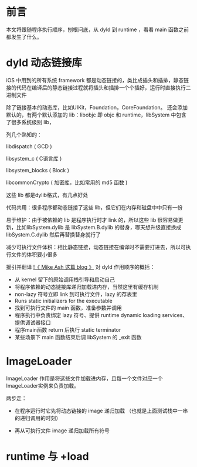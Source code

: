# 前言

本文将跟随程序执行顺序，刨根问底，从 dyld 到 runtime ，看看 main 函数之前都发生了什么。

# dyld 动态链接库

iOS 中用到的所有系统 framework 都是动态链接的，类比成插头和插排，静态链接的代码在编译后的静态链接过程就将插头和插排一个个插好，运行时直接执行二进制文件

除了链接基本的动态库，比如UIKit，Foundation，CoreFoundation。
还会添加默认的，有两个默认添加的 lib：libobjc 即 objc 和 runtime，libSystem 中包含了很多系统级别 lib，

列几个熟知的：

libdispatch ( GCD )

libsystem_c ( C语言库 )

libsystem_blocks ( Block )

libcommonCrypto ( 加密库，比如常用的 md5 函数 )

这些 lib 都是dylib格式，有几点好处

代码共用：很多程序都动态链接了这些 lib，但它们在内存和磁盘中中只有一份

易于维护：由于被依赖的 lib 是程序执行时才 link 的，所以这些 lib 很容易做更新，比如libSystem.dylib 是 libSystem.B.dylib 的替身，哪天想升级直接换成 libSystem.C.dylib 然后再替换替身就行了

减少可执行文件体积：相比静态链接，动态链接在编译时不需要打进去，所以可执行文件的体积要小很多

援引并翻译
[!《 Mike Ash 这篇 blog 》](https://www.mikeash.com/pyblog/friday-qa-2012-11-09-dyld-dynamic-linking-on-os-x.html)
对 dyld 作用顺序的概括：

* 从 kernel 留下的原始调用栈引导和启动自己
* 将程序依赖的动态链接库递归加载进内存，当然这里有缓存机制
* non-lazy 符号立即 link 到可执行文件，lazy 的存表里
* Runs static initializers for the executable
* 找到可执行文件的 main 函数，准备参数并调用
* 程序执行中负责绑定 lazy 符号、提供 runtime dynamic loading services、提供调试器接口
* 程序main函数 return 后执行 static terminator
* 某些场景下 main 函数结束后调 libSystem 的 _exit 函数

# ImageLoader

ImageLoader 作用是将这些文件加载进内存，且每一个文件对应一个ImageLoader实例来负责加载。

两步走：

* 在程序运行时它先将动态链接的 image 递归加载 （也就是上面测试栈中一串的递归调用的时刻）

* 再从可执行文件 image 递归加载所有符号

# runtime 与 +load



